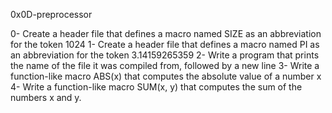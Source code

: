 0x0D-preprocessor

0- Create a header file that defines a macro named SIZE as an abbreviation for the token 1024
1- Create a header file that defines a macro named PI as an abbreviation for the token 3.14159265359
2- Write a program that prints the name of the file it was compiled from, followed by a new line
3- Write a function-like macro ABS(x) that computes the absolute value of a number x
4- Write a function-like macro SUM(x, y) that computes the sum of the numbers x and y.
